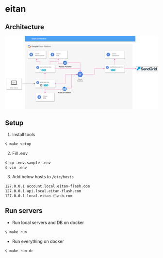 # eitan

## Architecture
![architecture](./docs/architecture.png)

## Setup
1. Install tools
```sh
$ make setup
```

2. Fill .env
``` 
$ cp .env.sample .env
$ vim .env
```

3. Add below hosts to `/etc/hosts`
```
127.0.0.1 account.local.eitan-flash.com
127.0.0.1 api.local.eitan-flash.com
127.0.0.1 local.eitan-flash.com
```

## Run servers
- Run local servers and DB on docker
```sh
$ make run
```

- Run everything on docker
```sh
$ make run-dc
```
